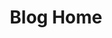 ---
home: true
layout: BlogHome
icon: home
title: Blog Home
heroImage: /logo.png
heroText: baka_mashiro's blog
tagline: programming, life, and everything
heroFullScreen: true
projects:
  - icon: project
    name: Type Challenge Explained
    desc: solution and explanation of type challenge
    link: https://blog.yuzhes.com/typescript/

  # - icon: link
  #   name: link name
  #   desc: link detailed description
  #   link: https://link.address

  # - icon: book
  #   name: book name
  #   desc: Detailed description of the book
  #   link: https://link.to.your.book

  # - icon: article
  #   name: article name
  #   desc: Detailed description of the article
  #   link: https://link.to.your.article

  # - icon: friend
  #   name: friend name
  #   desc: Detailed description of friend
  #   link: https://link.to.your.friend

  # - icon: https://theme-hope-assets.vuejs.press/logo.svg
  #   name: custom item
  #   desc: Detailed description of this custom item
  #   link: https://link.to.your.friend

footer: Made with ❤️ by baka_mashiro
---